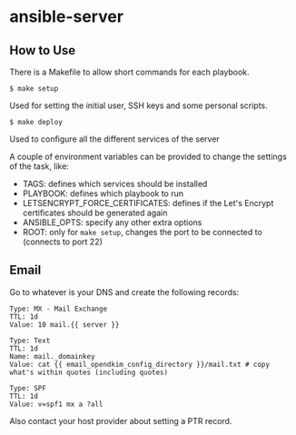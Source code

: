 # ansible-server

## How to Use

There is a Makefile to allow short commands for each playbook.

```
$ make setup
```

Used for setting the initial user, SSH keys and some personal scripts.

```
$ make deploy
```

Used to configure all the different services of the server

A couple of environment variables can be provided to change the settings of the task, like:

* TAGS: defines which services should be installed
* PLAYBOOK: defines which playbook to run
* LETSENCRYPT_FORCE_CERTIFICATES: defines if the Let's Encrypt certificates should be generated again
* ANSIBLE_OPTS: specify any other extra options
* ROOT: only for `make setup`, changes the port to be connected to (connects to port 22)


## Email

Go to whatever is your DNS and create the following records:

```
Type: MX - Mail Exchange
TTL: 1d
Value: 10 mail.{{ server }}
```

```
Type: Text
TTL: 1d
Name: mail._domainkey
Value: cat {{ email_opendkim_config_directory }}/mail.txt # copy what's within quotes (including quotes)
```

```
Type: SPF
TTL: 1d
Value: v=spf1 mx a ?all
```

Also contact your host provider about setting a PTR record.
